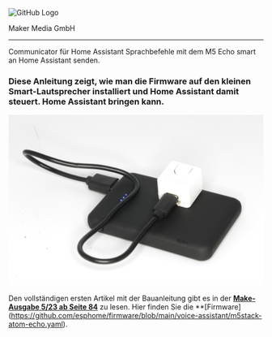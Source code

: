![GitHub Logo](http://www.heise.de/make/icons/make_logo.png)

Maker Media GmbH
*** 

Communicator für Home Assistant
Sprachbefehle mit dem M5 Echo smart an Home Assistant senden.
### Diese Anleitung zeigt, wie man die Firmware auf den kleinen Smart-Lautsprecher installiert und Home Assistant damit steuert. Home Assistant bringen kann.


![Picture](https://github.com/MakeMagazinDE/HA-Sprachassistent/blob/main/Bild03.JPG)

Den vollständigen ersten Artikel mit der Bauanleitung gibt es in der **[Make-Ausgabe 5/23 ab Seite 84](https://www.heise.de/ratgeber/ESP32-Projekt-Communicator-fuer-Home-Assistant-bauen-9308561.html)** zu lesen. 
Hier finden Sie die **[Firmware] (https://github.com/esphome/firmware/blob/main/voice-assistant/m5stack-atom-echo.yaml).
